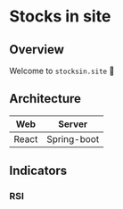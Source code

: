# Stocks in site

## Overview
Welcome to `stocksin.site` 🎈

## Architecture
|Web|Server|
|:-:|:-:|
|React|Spring-boot|

## Indicators
### RSI
```